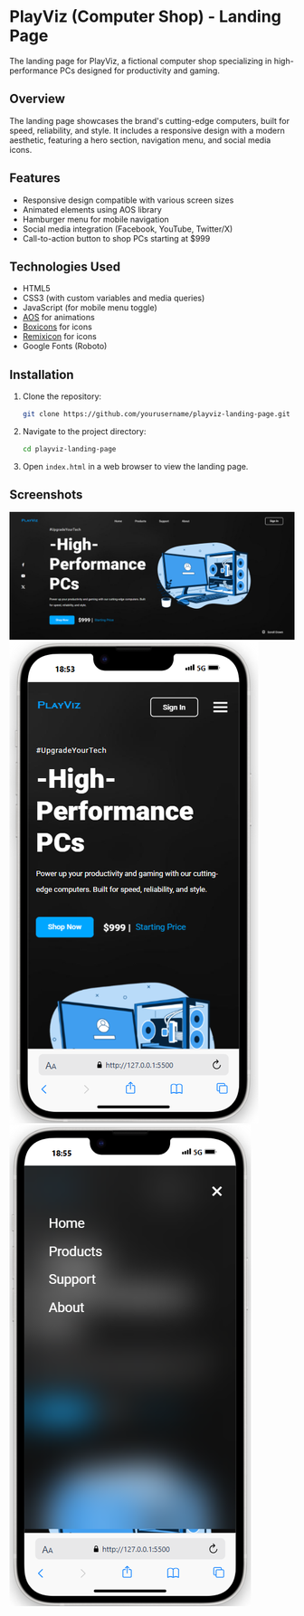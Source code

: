 # PlayViz (Computer Shop) - Landing Page

The landing page for PlayViz, a fictional computer shop specializing in high-performance PCs designed for productivity and gaming.

## Overview

The landing page showcases the brand's cutting-edge computers, built for speed, reliability, and style. It includes a responsive design with a modern aesthetic, featuring a hero section, navigation menu, and social media icons.

## Features

- Responsive design compatible with various screen sizes
- Animated elements using AOS library
- Hamburger menu for mobile navigation
- Social media integration (Facebook, YouTube, Twitter/X)
- Call-to-action button to shop PCs starting at $999

## Technologies Used

- HTML5
- CSS3 (with custom variables and media queries)
- JavaScript (for mobile menu toggle)
- [AOS](https://michalsnik.github.io/aos/) for animations
- [Boxicons](https://boxicons.com/) for icons
- [Remixicon](https://remixicon.com/) for icons
- Google Fonts (Roboto)

## Installation

1. Clone the repository:
   ```bash
   git clone https://github.com/yourusername/playviz-landing-page.git
   ```
2. Navigate to the project directory:
   ```bash
   cd playviz-landing-page
   ```
3. Open `index.html` in a web browser to view the landing page.

## Screenshots

![PlayViz Landing Page Screenshot](./screenshots/landingpage.png)
![PlayViz Landing Page Mobile Screenshot](./screenshots/landingpage-mobile.png)
![PlayViz Landing Page Mobile Menu Screenshot](./screenshots/landingpage-mobile-menu.png)

